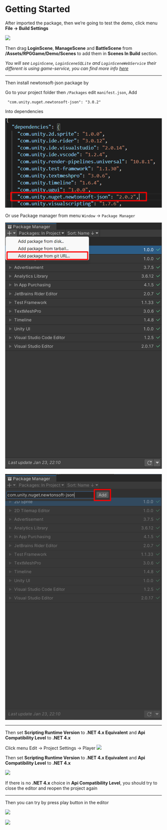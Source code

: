 # Getting Started

After imported the package, then we’re going to test the demo, click menu **File -> Build Settings**

![](../images/0VSVb8aZHV5DtWejD.png)

Then drag **LoginScene**, **ManageScene** and **BattleScene** from **/Assets/RPGGame/Demo/Scenes** to add them in **Scenes In Build** section.

*You will see `LoginScene`, `LoginSceneSQLite` and `LoginSceneWebService` their different is using game-service, you can find more info [here](pages/017-game-service)*

* * *

Then install newtonsoft-json package by

Go to your project folder then `/Packages` edit `manifest.json`, Add
```
 "com.unity.nuget.newtonsoft-json": "3.0.2"
```
Into dependencies

![](../images/json-deps.png)

Or use Package manager from menu `Window` -> `Package Manager`

![](../images/json-package-install-1.png)

![](../images/json-package-install-2.png)

* * *

Then set **Scripting Runtime Version** to **.NET 4.x Equivalent** and **Api Compatibility Level** to **.NET 4.x**

Click menu Edit → Project Settings → Player
![](https://cdn-images-1.medium.com/max/1600/0*1taaUXKewT6ZOVMc)

Then set **Scripting Runtime Version** to **.NET 4.x Equivalent** and **Api Compatibility Level** to **.NET 4.x**

![](https://cdn-images-1.medium.com/max/1600/0*AzhYdsPL_d-QrZFo)

If there is no **.NET 4.x** choice in **Api Compatibility Level**, you should try to close the editor and reopen the project again

* * *

Then you can try by press play button in the editor

![](../images/07jU_2JUhkUV6rIwR.png)

![](../images/0n9hgSh3YkRr6y3s6.png)

